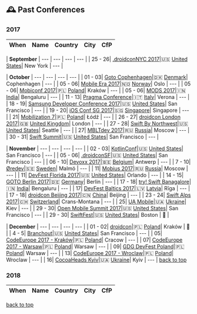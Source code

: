 ## 🕰 Past Conferences
### 2017
| When | Name | Country | City | CfP |
| --- | --- | --- | --- | --- |

| **September** | --- | --- | --- | --- |
| 25 - 26| [.droidconNYC 2017](http://droidcon.nyc)|🇺🇸 [United States](https://www.google.com/maps/search/?api=1&query=Convene+%2846th+btwn+6th+%26+7th%29%2C+NYC)| New York | --- |

| **October** | --- | --- | --- | --- |
| 01 - 03| [Goto Cophenhagen](https://gotocph.com)|🇩🇰 [Denmark](https://www.google.com/maps/search/?api=1&query=Bella+Center%2C+2300+K%C3%B8benhavn+S%2C+Denmark)| Cophenhagen | --- |
| 05 - 06| [Mobile Era 2017](https://mobileera.rocks)|🇳🇴 [Norway](https://www.google.com/maps/search/?api=1&query=Bryggetorget+3%2C+0125%2C+Oslo)| Oslo | --- |
| 05 - 06| [Mobiconf 2017](https://2017.mobiconf.org)|🇵🇱 [Poland](https://www.google.com/maps/search/?api=1&query=Dobrego+Pasterza+128%2C+30-962+Krak%C3%B3w%2C+Poland)| Kraków | --- |
| 05 - 06| [MODS 2017](http://www.developermarch.com/mds/?cm_mc_uid=27807686385115070242518&cm_mc_sid_50200000=1507024251)|🇮🇳 [India](https://www.google.com/maps/search/?api=1&query=National+Science+Symposium+Complex%2C+Sir+CV+Raman+Avenue%2C+Near+Indian+Institute+Of+Science%2C+Malleswaram+18th+Cross%2C+Kodandarampura%2C+Bengaluru%2C+Karnataka+560012%2C+India)| Bengaluru | --- |
| 11 - 13| [Pragma Conference](https://pragmaconference.com)|🇮🇹 [Italy](https://www.google.com/maps/search/?api=1&query=Via+Baldassarre+Longhena+42%2C+Verona%2C+Italy)| Verona | --- |
| 18 - 19| [Samsung Developer Conference 2017](https://www.sdc2017.com)|🇺🇸 [United States](https://www.google.com/maps/search/?api=1&query=747+Howard+St%2C+San+Francisco%2C+CA+94103%2C+USA)| San Francisco | --- |
| 19 - 20| [iOS Conf SG 2017](http://iosconf.sg)|🇸🇬 [Singapore](https://www.google.com/maps/search/?api=1&query=Theatre+for+the+Arts%2C+Nanyang+Polytechnic%2C+Singapore)| Singapore | --- |
| 21| [Mobilization 7](http://2017.mobilization.pl)|🇵🇱 [Poland](https://www.google.com/maps/search/?api=1&query=Hala+Expo+al.+Politechniki+4+%C5%81%C3%B3d%C5%BA)| Łódź | --- |
| 26 - 27| [droidcon London 2017](https://skillsmatter.com/conferences/8265-droidcon-london-2017)|🇬🇧 [United Kingdom](https://www.google.com/maps/search/?api=1&query=10+South+Pl%2C+London+EC2M+7EB%2C+UK)| London | --- |
| 27 - 28| [Swift By Northwest](https://swiftbynorthwest.com)|🇺🇸 [United States](https://www.google.com/maps/search/?api=1&query=18118+International+Blvd%2C+Seattle%2C+WA+98188)| Seattle | --- |
| 27| [MBLTdev 2017](https://mbltdev.ru/en)|🇷🇺 [Russia](https://www.google.com/maps/search/?api=1&query=Bersenevskaya+Haberezhnaya%2C+6%2C+Moskva%2C+Russia%2C+119072)| Moscow | --- |
| 30 - 31| [Swift Summit](https://swiftsummit.com)|🇺🇸 [United States](https://www.google.com/maps/search/?api=1&query=Palace+of+Fine+Arts+Theatre%2C+3301+Lyon+Street+San+Francisco%2C+CA+94123)| San Francisco | --- |

| **November** | --- | --- | --- | --- |
| 02 - 03| [KotlinConf](https://kotlinconf.com)|🇺🇸 [United States](https://www.google.com/maps/search/?api=1&query=Pier+27%2C+The+Embarcadero%2C+San+Francisco%2C+CA+94111)| San Francisco | --- |
| 05 - 06| [.droidconSF](https://sf.droidcon.com)|🇺🇸 [United States](https://www.google.com/maps/search/?api=1&query=Mission+Bay+Conference+Center%2C+San+Francisco)| San Francisco | --- |
| 06 - 10| [Devoxx 2017](https://devoxx.be)|🇧🇪 [Belgium](https://www.google.com/maps/search/?api=1&query=Kinepolis+Antwerp%2C+Groenendaallaan+394%2C+2030+Antwerp%2C+Belgium)| Antwerp | --- |
| 7 - 10| [Øredev](http://www.oredev.org)|🇸🇪 [Sweden](https://www.google.com/maps/search/?api=1&query=%C3%96redev+AB%2C+Hans+Michelsensgatan+10%2C+3rd+floor%2C+SE-211+20+Malm%C3%B6%2C+Sweden)| Malmö | --- |
| 11| [Mobius 2017](https://mobiusconf.com/en/)|🇷🇺 [Russia](https://www.google.com/maps/search/?api=1&query=Radisson+Slavyanskaya%2C+Europe+Square+2%2C+Moscow)| Moscow | --- |
| 11| [DevFest Florida 2017](https://devfestflorida.org/)|🇺🇸 [United States](https://www.google.com/maps/search/?api=1&query=Disney%27s+Contemporary+Resort%2C+4600+North+World+Dr.%2C+Orlando%2C+FL+32830+United+States)| Orlando | --- |
| 14 - 15| [GOTO Berlin 2017](https://gotober.com)|🇩🇪 [Germany](https://www.google.com/maps/search/?api=1&query=bcc%2C+Alexanderstra%C3%9Fe+11%2C+10178+Berlin)| Berlin | --- |
| 17 - 18| [try! Swift Banagalore](https://www.tryswift.co/events/2017/bangalore/)|🇮🇳 [India](https://www.google.com/maps/search/?api=1&query=30%2C+Magrath+Rd%2C+Ashok+Nagar%2C+Bengaluru%2C+Karnataka+560025)| Bengaluru | --- |
| 17| [DevFest Baltics 2017](https://devfest.gdg.lv/)|🇱🇻 [Latvia](https://www.google.com/maps/search/?api=1&query=%C4%B6%C4%ABpsalas+iela%2C+R%C4%ABga%2C+LV-1048%2C+Latvija)| Rīga | --- |
| 17 - 18| [droidcon Beijing 2017](http://droidcon.cfict.com.cn)|🇨🇳 [China](https://www.google.com/maps/search/?api=1&query=Beijing)| Beijing | --- |
| 23 - 24| [Swift Alps 2017](https://theswiftalps.com)|🇨🇭 [Switzerland](https://www.google.com/maps/search/?api=1&query=Crans-Montana%2C+Switzerland)| Crans-Montana | --- |
| 25| [UA Mobile](http://www.uamobile.org)|🇺🇦 [Ukraine](https://www.google.com/maps/search/?api=1&query=Kyiv%2C+Stolichne+shose+103%2C+Ramada+Encore+Kiev+hotel)| Kiev | --- |
| 29 - 30| [Open Mobile Summit 2017](http://www.openmobilemedia.com/san-francisco/)|🇺🇸 [United States](https://www.google.com/maps/search/?api=1&query=GRAND+HYATT+SAN+FRANCISCO%2C+SAN+FRANCISCO%2C+USA)| San Francisco | --- |
| 29 - 30| [SwiftFest](http://www.swiftfest.io)|🇺🇸 [United States](https://www.google.com/maps/search/?api=1&query=527+Tremont+St%2C+Boston%2C+MA+02116%2C+USA)| Boston | 📢 |

| **December** | --- | --- | --- | --- |
| 01 - 02| [droidcon](http://droidcon.pl/#/)|🇵🇱 [Poland](https://www.google.com/maps/search/?api=1&query=WPiA+Jagiellonian+University%2C+ul.+Krupnicza+33a%2C+Krak%C3%B3w)| Kraków | 📢 |
| 4 - 5| [Branchout](https://branchoutsf.com/)|🇺🇸 [United States](https://www.google.com/maps/search/?api=1&query=950+Mason+Street%2C+San+Francisco%2C+California%2C+United+States)| San Francisco | --- |
| 05| [CodeEurope 2017 - Kraków](https://www.codeeurope.pl/en)|🇵🇱 [Poland](https://www.google.com/maps/search/?api=1&query=Marii+Konopnickiej+17%2C+30-302+Krak%C3%B3w%2C+Poland)| Cracow | --- |
| 07| [CodeEurope 2017 - Warsaw](https://www.codeeurope.pl/en)|🇵🇱 [Poland](https://www.google.com/maps/search/?api=1&query=aleja+Poniatowskiego+1%2C+03-901+Warszawa%2C+Poland)| Warsaw | --- |
| 09| [GDG DevFest Poland](https://devfest.pl)|🇵🇱 [Poland](https://www.google.com/maps/search/?api=1&query=al.+Poniatowskiego+1%2C+03-901+Warsaw%2C+Poland)| Warsaw | --- |
| 13| [CodeEurope 2017 - Wroclaw](https://www.codeeurope.pl/en)|🇵🇱 [Poland](https://www.google.com/maps/search/?api=1&query=50-001+Wroc%C5%82aw%2C+Poland)| Wroclaw | --- |
| 16| [CocoaHeads Kyiv](https://cocoaheadsukraine.ticketforevent.com)|🇺🇦 [Ukraine](https://www.google.com/maps/search/?api=1&query=%D0%B2%D1%83%D0%BB.+%D0%92%D0%B5%D0%BB%D0%B8%D0%BA%D0%B0+%D0%96%D0%B8%D1%82%D0%BE%D0%BC%D0%B8%D1%80%D1%81%D1%8C%D0%BA%D0%B0%2C+%D0%B1%D1%83%D0%B4.33%2C+Kyiv%2C+Kyiv+city%2C+Ukraine%2C+01601)| Kyiv | --- |
[back to top](#readme) 


### 2018
| When | Name | Country | City | CfP |
| --- | --- | --- | --- | --- |
[back to top](#readme) 

